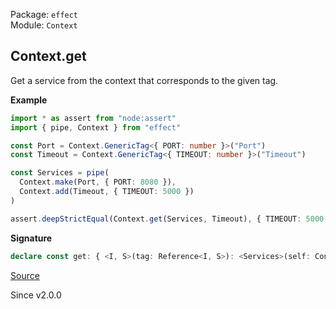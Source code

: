 Package: `effect`<br />
Module: `Context`<br />

## Context.get

Get a service from the context that corresponds to the given tag.

**Example**

```ts
import * as assert from "node:assert"
import { pipe, Context } from "effect"

const Port = Context.GenericTag<{ PORT: number }>("Port")
const Timeout = Context.GenericTag<{ TIMEOUT: number }>("Timeout")

const Services = pipe(
  Context.make(Port, { PORT: 8080 }),
  Context.add(Timeout, { TIMEOUT: 5000 })
)

assert.deepStrictEqual(Context.get(Services, Timeout), { TIMEOUT: 5000 })
```

**Signature**

```ts
declare const get: { <I, S>(tag: Reference<I, S>): <Services>(self: Context<Services>) => S; <Services, T extends ValidTagsById<Services>>(tag: T): (self: Context<Services>) => Tag.Service<T>; <Services, I, S>(self: Context<Services>, tag: Reference<I, S>): S; <Services, T extends ValidTagsById<Services>>(self: Context<Services>, tag: T): Tag.Service<T>; }
```

[Source](https://github.com/Effect-TS/effect/tree/main/packages/effect/src/Context.ts#L326)

Since v2.0.0